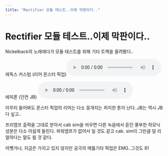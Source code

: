 ```yaml
---
title: "Rectifier 모듈 테스트..이제 막판이다.."
---
```

# Rectifier 모듈 테스트..이제 막판이다..

Nickelback의 노래에다가 모듈 테스트를 위해 기타 트랙을 올려봤다..

레독스 커스텀 (리어 몬스터 픽업)![audio](d76fdf5062cf8a9cdbcdd3aa997633e2.mp3)

에피폰 (던컨 JB)
![audio](1fc14bab1fa87d6c72c0b4199a72d3d9.mp3)


아무리 들어봐도 몬스터 픽업의 리어는 다소 뭉개지는 퍼지한 톤이 난다..JB는 역시 JB다 싶고..

프리앰프 출력을 그대로 받아서 cab sim을 씌우면 다른 녹음에서 듣던 풍부한 하모닉 성분은 다소 아쉽게 들린다. 파워앰프가 없어서 일 것도 같고 cab. sim이 그만큼 덜 리얼하다는 말도 될 것 같다.

어쨋거나, 지금은 가지고 있지 않지만 궁극의 메틀기타 픽업은 EMG..그것도 81


